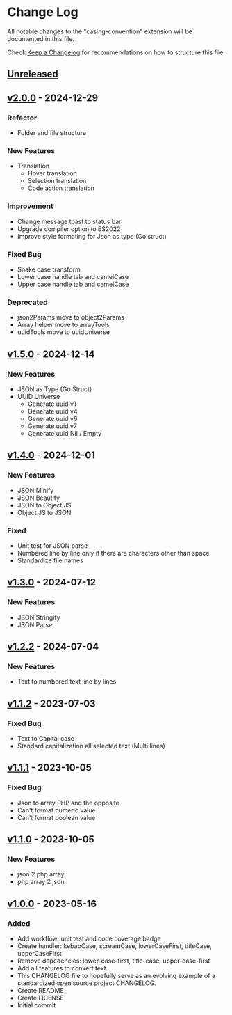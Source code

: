 # Change Log

All notable changes to the "casing-convention" extension will be documented in this file.

Check [Keep a Changelog](http://keepachangelog.com/) for recommendations on how to structure this file.

## [Unreleased]


## [v2.0.0] - 2024-12-29

### Refactor
- Folder and file structure

### New Features
- Translation
    + Hover translation
    + Selection translation
    + Code action translation

### Improvement
- Change message toast to status bar
- Upgrade compiler option to ES2022
- Improve style formating for Json as type (Go struct)

### Fixed Bug
- Snake case transform
- Lower case handle tab and camelCase
- Upper case handle tab and camelCase

### Deprecated
- json2Params move to object2Params
- Array helper move to arrayTools
- uuidTools move to uuidUniverse

## [v1.5.0] - 2024-12-14

### New Features
- JSON as Type (Go Struct)
- UUID Universe
    + Generate uuid v1
    + Generate uuid v4
    + Generate uuid v6
    + Generate uuid v7
    + Generate uuid Nil / Empty

## [v1.4.0] - 2024-12-01

### New Features
- JSON Minify
- JSON Beautify
- JSON to Object JS
- Object JS to JSON

### Fixed
- Unit test for JSON parse
- Numbered line by line only if there are characters other than space
- Standardize file names

## [v1.3.0] - 2024-07-12

### New Features
- JSON Stringify 
- JSON Parse

## [v1.2.2] - 2024-07-04

### New Features
- Text to numbered text line by lines


## [v1.1.2] - 2023-07-03

### Fixed Bug
- Text to Capital case
- Standard capitalization all selected text (Multi lines)


## [v1.1.1] - 2023-10-05

### Fixed Bug
- Json to array PHP and the opposite
- Can't format numeric value
- Can't format boolean value


## [v1.1.0] - 2023-10-05

### New Features
- json 2 php array
- php array 2 json


## [v1.0.0] - 2023-05-16

### Added
- Add workflow: unit test and code coverage badge
- Create handler: kebabCase, screamCase, lowerCaseFirst, titleCase, upperCaseFirst
- Remove depedencies: lower-case-first, title-case, upper-case-first
- Add all features to convert text.
- This CHANGELOG file to hopefully serve as an evolving example of a standardized open source project CHANGELOG.
- Create README
- Create LICENSE
- Initial commit

[Unreleased]: https://github.com/otnansirk/vscode-casing-convention/compare/v1.0.0...HEAD
[v1.0.0]: https://github.com/otnansirk/vscode-casing-convention/releases/tag/v1.0.0
[v1.1.0]: https://github.com/otnansirk/vscode-casing-convention/releases/tag/v1.1.0
[v1.1.1]: https://github.com/otnansirk/vscode-casing-convention/releases/tag/v1.1.1
[v1.1.2]: https://github.com/otnansirk/vscode-casing-convention/releases/tag/v1.1.2
[v1.2.2]: https://github.com/otnansirk/vscode-casing-convention/releases/tag/v1.2.2
[v1.3.0]: https://github.com/otnansirk/vscode-casing-convention/releases/tag/v1.3.0
[v1.4.0]: https://github.com/otnansirk/vscode-casing-convention/releases/tag/v1.4.0
[v1.5.0]: https://github.com/otnansirk/vscode-casing-convention/releases/tag/v1.5.0
[v2.0.0]: https://github.com/otnansirk/vscode-casing-convention/releases/tag/v2.0.0